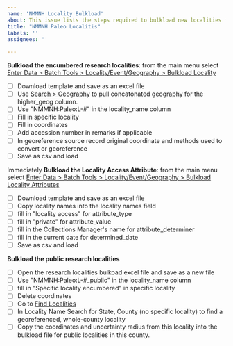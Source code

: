 ```yaml
---
name: 'NMMNH Locality Bulkload'
about: This issue lists the steps required to bulkload new localities for the New Mexico Museum of Natural History and Science Paleontology Collection
title: "NMMNH Paleo Localitis"
labels: ''
assignees: ''

---
```


**Bulkload the encumbered research localities**: from the main menu select [Enter Data > Batch Tools > Locality/Event/Geography > Bulkload Locality](https://arctos.database.museum/tools/bulkloadLocality.cfm)
   - [ ] Download template and save as an excel file
   - [ ] Use [Search > Geography](https://arctos.database.museum/place.cfm?sch=geog) to pull concatonated geography for the higher_geog column.
   - [ ] Use "NMMNH:Paleo:L-#" in the locality_name column
   - [ ] Fill in specific locality
   - [ ] Fill in coordinates
   - [ ] Add accession number in remarks if applicable
   - [ ] In georeference source record original coordinate and methods used to convert or georeference
   - [ ] Save as csv and load

Immediately **Bulkload the Locality Access Attribute**: from the main menu select [Enter Data > Batch Tools > Locality/Event/Geography > Bulkload Locality Attributes](https://arctos.database.museum/tools/bulkloadLocalityAttributes.cfm)
   - [ ] Download template and save as an excel file
   - [ ] Copy locality names into the locality names field
   - [ ] fill in "locality access" for attribute_type
   - [ ] fill in "private" for attribute_value
   - [ ] fill in the Collections Manager's name for attribute_determiner
   - [ ] fill in the current date for determined_date
   - [ ] Save as csv and load

**Bulkload the public research localities**
   - [ ] Open the research localities bulkoad excel file and save as a new file
   - [ ] Use "NMMNH:Paleo:L-#_public" in the locality_name column
   - [ ] fill in "Specific locality encumbered" in specific locality
   - [ ] Delete coordinates
   - [ ] Go to [Find Localities](https://arctos.database.museum/place.cfm?sch=locality)
   - [ ] In Locality Name Search for State, County (no specific locality) to find a georeferenced, whole-county locality
   - [ ] Copy the coordinates and uncertainty radius from this locality into the bulkload file for public localities in this county.
